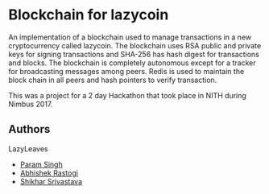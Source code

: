 # Blockchain for lazycoin

An implementation of a blockchain used to manage transactions in a new cryptocurrency called lazycoin.
The blockchain uses RSA public and private keys for signing transactions and SHA-256 has hash digest for transactions and blocks.
The blockchain is completely autonomous except for a tracker for broadcasting messages among peers. Redis is used to maintain the block chain in all peers and hash pointers to verify transaction.

This was a project for a 2 day Hackathon that took place in NITH during Nimbus 2017.


## Authors

LazyLeaves

* [Param Singh](https://github.com/paramsingh)
* [Abhishek Rastogi](https://github.com/Princu7)
* [Shikhar Srivastava](https://github.com/shikharsrivastava)
